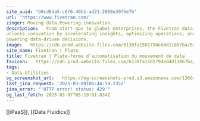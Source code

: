 ```yaml
---
site_uuid: "b0cd8da5-c6f6-40b1-ad21-2888e39f5e7b"
url: 'https://www.fivetran.com/'
zinger: Moving data.Powering innovation.
description:   From start-ups to global enterprises, the Fivetran data movement platform
unlocks innovation by accelerating insights, optimizing operations, and
powering data-driven decisions.
image:   https://cdn.prod.website-files.com/6130fa1501794ed4d11867ba/6267492360c41b79149c466a_fivetran_OGI.png
site_name: Fivetran | Plate
title: Fivetran | Plate-forme d’automatisation du mouvement de data
favicon:   https://cdn.prod.website-files.com/6130fa1501794ed4d11867ba/6157393b4dfeb61275ec8f97_color.png
tags:
- Data-Utilities
og_screenshot_url:   https://og-screenshots-prod.s3.amazonaws.com/1366x768/80/false/fc9525a0befd2e4bfd611b55b9bb545e68055b53fee17a8b811893cc3ee3dc8e.jpeg
last_jina_request: '2025-03-09T06:44:59.235Z'
jina_error: "'HTTP error! status: 429'"
og_last_fetch: 2025-03-07T05:19:01.834Z
---
```

[[iPaaS]], [[Data Fluidics]]



